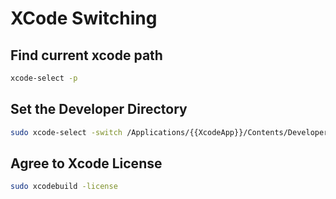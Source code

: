 # XCode Switching

## Find current xcode path

```bash
xcode-select -p
```

## Set the Developer Directory

```bash
sudo xcode-select -switch /Applications/{{XcodeApp}}/Contents/Developer
```

## Agree to Xcode License

```bash
sudo xcodebuild -license
```
